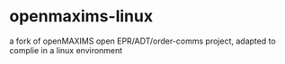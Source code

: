 openmaxims-linux
================

a fork of openMAXIMS open EPR/ADT/order-comms project, adapted to complie in a linux environment
